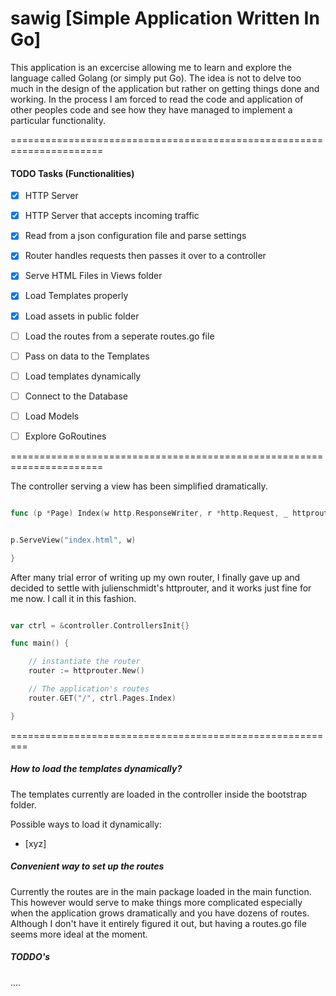 # sawig [Simple Application Written In Go]


This application is an excercise allowing me to learn and explore the language called Golang (or simply put Go). The idea is not to delve too much in the design of the application but rather on getting things done and working. In the process I am forced to read the code and application of other peoples code and see how they have managed to implement a particular functionality.



======================================================================


#### TODO Tasks (Functionalities)


- [x] HTTP Server
- [x] HTTP Server that accepts incoming traffic
- [x] Read from a json configuration file and parse settings
- [x] Router handles requests then passes it over to a controller
- [x] Serve HTML Files in Views folder
- [x] Load Templates properly
- [x] Load assets in public folder
- [ ] Load the routes from a seperate routes.go file
- [ ] Pass on data to the Templates
- [ ] Load templates dynamically
- [ ] Connect to the Database
- [ ] Load Models
- [ ] Explore GoRoutines



======================================================================



The controller serving a view has been simplified dramatically.



``` go

func (p *Page) Index(w http.ResponseWriter, r *http.Request, _ httprouter.Params) {


p.ServeView("index.html", w)

}

```



After many trial error of writing up my own router, I finally gave up and decided
to settle with julienschmidt's httprouter, and it works just fine for me now.
I call it in this fashion.




``` go

var ctrl = &controller.ControllersInit{}

func main() {

    // instantiate the router
    router := httprouter.New()

    // The application's routes
    router.GET("/", ctrl.Pages.Index)

}

```


=========================================================




##### How to load the templates dynamically?

The templates currently are loaded in the controller inside the bootstrap folder.

Possible ways to load it dynamically:

- [xyz]


##### Convenient way to set up the routes

Currently the routes are in the main package loaded in the main function.
This however would serve to make things more complicated especially when the
application grows dramatically and you have dozens of routes. Although I don't
have it entirely figured it out, but having a routes.go file seems more ideal
at the moment.



##### TODDO's


....
